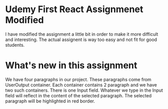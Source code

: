 # Udemy First React Assignmenet Modified
I have modified the assignment a little bit in order to make it more difficult and interesting. The actual assignent is way too easy and not fit for good students. 

# What's new in this assignment
We have four paragraphs in our project. These paragraphs come from UserOutput container. Each container contains 2 paragraph and we have two such containers. There is one Input field. Whatever we type in the Input field will reflect in the content of the selected paragraph. The selected paragraph will be highlighted in red border. 